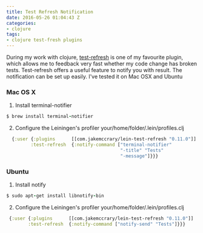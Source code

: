 ```yaml
---
title: Test Refresh Notification
date: 2016-05-26 01:04:43 Z
categories:
- clojure
tags:
- clojure test-fresh plugins
---
```


During my work with clojure, [test-refresh] is one of my favourite plugin, which allows me to feedback very fast whether my code change has broken tests. Test-refresh offers a useful feature to notify you with result. The notification can be set up easily. I've tested it on Mac OSX and Ubuntu    

### Mac OS X
1. Install terminal-notifier

``` ruby
$ brew install terminal-notifier
```

2. Configure the Leiningen's profiler your/home/folder/.lein/profiles.clj

```clojure
  {:user {:plugins      [[com.jakemccrary/lein-test-refresh "0.11.0"]]
         :test-refresh  {:notify-command ["terminal-notifier" 
                                          "-title" "Tests"
                                          "-message"]}}}
```

### Ubuntu
1. Install notify

``` ruby
$ sudo apt-get install libnotify-bin
```

2. Configure the Leiningen's profiler your/home/folder/.lein/profiles.clj

```clojure
 {:user {:plugins      [[com.jakemccrary/lein-test-refresh "0.11.0"]]
        :test-refresh  {:notify-command ["notify-send" "Tests"]}}}
```

[test-refresh]:  https://github.com/jakemcc/lein-test-refresh
